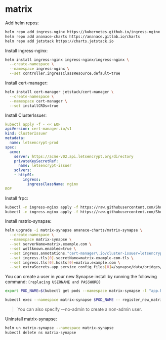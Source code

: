 # matrix

Add helm repos:
```bash
helm repo add ingress-nginx https://kubernetes.github.io/ingress-nginx
helm repo add ananace-charts https://ananace.gitlab.io/charts
helm repo add jetstack https://charts.jetstack.io
```

Install ingress-nginx:
```bash
helm install ingress-nginx ingress-nginx/ingress-nginx \
  --create-namespace \
  --namespace ingress-nginx \
  --set controller.ingressClassResource.default=true
```

Install cert-manager:
```bash
helm install cert-manager jetstack/cert-manager \
  --create-namespace \
  --namespace cert-manager \
  --set installCRDs=true
```

Install ClusterIssuer:
```yaml
kubectl apply -f - << EOF
apiVersion: cert-manager.io/v1
kind: ClusterIssuer
metadata:
  name: letsencrypt-prod
spec:
  acme:
    server: https://acme-v02.api.letsencrypt.org/directory
    privateKeySecretRef:
      name: letsencrypt-issuer
    solvers:
    - http01:
        ingress:
          ingressClassName: nginx
EOF
```

Install frpc:
```bash
kubectl -n ingress-nginx apply -f https://raw.githubusercontent.com/ShubhamTatvamasi/matrix/master/frpc-configmap.yml
kubectl -n ingress-nginx apply -f https://raw.githubusercontent.com/ShubhamTatvamasi/frp/master/k8s/client/deployment.yml
```

Install matrix-synapse:
```bash
helm upgrade -i matrix-synapse ananace-charts/matrix-synapse \
  --create-namespace \
  --namespace matrix-synapse \
  --set serverName=matrix.example.com \
  --set wellknown.enabled=true \
  --set ingress.annotations."cert-manager\.io/cluster-issuer=letsencrypt-prod" \
  --set ingress.tls[0].secretName=matrix-example-com-tls \
  --set ingress.tls[0].hosts[0]=matrix.example.com \
  --set extraSecrets.app_service_config_files[0]=/synapse/data/bridges/whatsapp-registration.yaml
```

You can create a user in your new Synapse install by running the following command: `(replacing USERNAME and PASSWORD)`
```bash
export POD_NAME=$(kubectl get pods --namespace matrix-synapse -l "app.kubernetes.io/name=matrix-synapse,app.kubernetes.io/instance=matrix-synapse,app.kubernetes.io/component=synapse" -o jsonpath="{.items[0].metadata.name}")

kubectl exec --namespace matrix-synapse $POD_NAME -- register_new_matrix_user -c /synapse/config/homeserver.yaml -c /synapse/config/conf.d/secrets.yaml -u USERNAME -p PASSWORD --admin http://localhost:8008
```
> You can also specify --no-admin to create a non-admin user.

Uninstall matrix-synapse:
```bash
helm un matrix-synapse --namespace matrix-synapse
kubectl delete ns matrix-synapse
```


